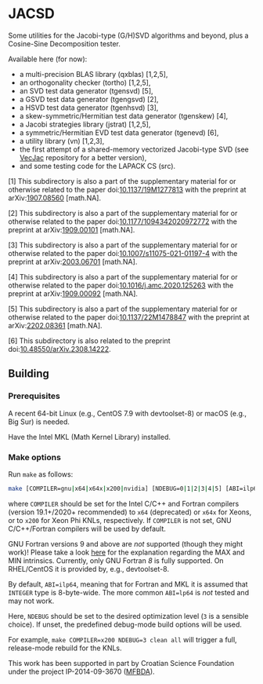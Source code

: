 # JACSD
Some utilities for the Jacobi-type (G/H)SVD algorithms and beyond, plus a Cosine-Sine Decomposition tester.

Available here (for now):
* a multi-precision BLAS library (qxblas) \[1,2,5\],
* an orthogonality checker (tortho) \[1,2,5\],
* an SVD test data generator (tgensvd) \[5\],
* a GSVD test data generator (tgengsvd) \[2\],
* a HSVD test data generator (tgenhsvd) \[3\],
* a skew-symmetric/Hermitian test data generator (tgenskew) \[4\],
* a Jacobi strategies library (jstrat) \[1,2,5\],
* a symmetric/Hermitian EVD test data generator (tgenevd) \[6\],
* a utility library (vn) \[1,2,3\],
* the first attempt of a shared-memory vectorized Jacobi-type SVD (see [VecJac](https://github.com/venovako/VecJac) repository for a better version),
* and some testing code for the LAPACK CS (src).

\[1\] This subdirectory is also a part of the supplementary material for or otherwise related to the paper doi:[10.1137/19M1277813](https://doi.org/10.1137/19M1277813 "The LAPW Method with Eigendecomposition Based on the Hari–Zimmermann Generalized Hyperbolic SVD") with the preprint at arXiv:[1907.08560](https://arxiv.org/abs/1907.08560 "The LAPW method with eigendecomposition based on the Hari–Zimmermann generalized hyperbolic SVD") \[math.NA\].

\[2\] This subdirectory is also a part of the supplementary material for or otherwise related to the paper doi:[10.1177/1094342020972772](https://doi.org/10.1177/1094342020972772 "Implicit Hari–Zimmermann algorithm for the generalized SVD on the GPUs") with the preprint at arXiv:[1909.00101](https://arxiv.org/abs/1909.00101 "An implicit Hari–Zimmermann algorithm for the generalized SVD on the GPUs") \[math.NA\].

\[3\] This subdirectory is also a part of the supplementary material for or otherwise related to the paper doi:[10.1007/s11075-021-01197-4](https://doi.org/10.1007/s11075-021-01197-4 "A Kogbetliantz-type algorithm for the hyperbolic SVD") with the preprint at arXiv:[2003.06701](https://arxiv.org/abs/2003.06701 "A Kogbetliantz-type algorithm for the hyperbolic SVD") \[math.NA\].

\[4\] This subdirectory is also a part of the supplementary material for or otherwise related to the paper doi:[10.1016/j.amc.2020.125263](https://doi.org/10.1016/j.amc.2020.125263 "The antitriangular factorization of skew-symmetric matrices") with the preprint at arXiv:[1909.00092](https://arxiv.org/abs/1909.00092 "The antitriangular factorization of skew-symmetric matrices") \[math.NA\].

\[5\] This subdirectory is also a part of the supplementary material for or otherwise related to the paper doi:[10.1137/22M1478847](https://doi.org/10.1137/22M1478847 "Vectorization of a thread-parallel Jacobi singular value decomposition method") with the preprint at arXiv:[2202.08361](https://arxiv.org/abs/2202.08361 "Vectorization of the Jacobi-type singular value decomposition method") \[math.NA\].

\[6\] This subdirectory is also related to the preprint doi:[10.48550/arXiv.2308.14222](https://doi.org/10.48550/arXiv.2308.14222 "Accurate complex Jacobi rotations").

## Building

### Prerequisites

A recent 64-bit Linux (e.g., CentOS 7.9 with devtoolset-8) or macOS (e.g., Big Sur) is needed.

Have the Intel MKL (Math Kernel Library) installed.

### Make options

Run ``make`` as follows:
```bash
make [COMPILER=gnu|x64|x64x|x200|nvidia] [NDEBUG=0|1|2|3|4|5] [ABI=ilp64|lp64] [all|clean|help]
```
where ``COMPILER`` should be set for the Intel C/C++ and Fortran compilers (version 19.1+/2020+ recommended) to ``x64`` (deprecated) or ``x64x`` for Xeons, or to ``x200`` for Xeon Phi KNLs, respectively.
If ``COMPILER`` is not set, GNU C/C++/Fortran compilers will be used by default.

GNU Fortran versions 9 and above are *not* supported (though they might work)!
Please take a look [here](https://gcc.gnu.org/gcc-9/changes.html) for the explanation regarding the MAX and MIN intrinsics.
Currently, only GNU Fortran *8* is fully supported.
On RHEL/CentOS it is provided by, e.g., devtoolset-8.

By default, ``ABI=ilp64``, meaning that for Fortran and MKL it is assumed that ``INTEGER`` type is 8-byte-wide.
The more common ``ABI=lp64`` is *not* tested and may not work.

Here, ``NDEBUG`` should be set to the desired optimization level (``3`` is a sensible choice).
If unset, the predefined debug-mode build options will be used.

For example, ``make COMPILER=x200 NDEBUG=3 clean all`` will trigger a full, release-mode rebuild for the KNLs.

This work has been supported in part by Croatian Science Foundation under the project IP-2014-09-3670 ([MFBDA](https://web.math.pmf.unizg.hr/mfbda/)).
